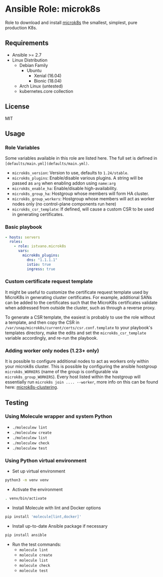 # Ansible Role: microk8s

Role to download and install [microk8s](https://microk8s.io/) the smallest, simplest, pure production K8s.

## Requirements

* Ansible >= 2.7
* Linux Distribution
  * Debian Family
    * Ubuntu
      * Xenial (16.04)
      * Bionic (18.04)
  * Arch Linux (untested)
  * kubernetes.core collection

## License

MIT

## Usage

### Role Variables

Some variables available in this role are listed here.  The full set is
defined in `[defaults/main.yml](defaults/main.yml)`.

* `microk8s_version`: Version to use, defaults to `1.24/stable`.
* `microk8s_plugins`: Enable/disable various plugins. A string will be passed as `arg` when enabling addon using `name:arg`
* `microk8s_enable_ha`: Enable/disable high-availability.
* `microk8s_group_ha`: Hostgroup whose members will form HA cluster.
* `microk8s_group_workers`: Hostgroup whose members will act as worker nodes only (no control-plane components run here)
* `microk8s_csr_template`: If defined, will cause a custom CSR to be used in generating certificates.

### Basic playbook

```yaml
- hosts: servers
  roles:
    - role: istvano.microk8s
      vars:
        microk8s_plugins:
          dns: "1.1.1.1"
          istio: true
          ingress: true
```

### Custom certificate request template

It might be useful to customize the certificate request template used by
MicroK8s in generating cluster certificates.  For example, additional SANs can
be added to the certificates such that the MicroK8s certificates validate when
addressed from outside the cluster, such as through a reverse proxy.

To generate a CSR template, the easiest is probably to use the role without
a template, and then copy the CSR in
`/var/snap/microk8s/current/certs/csr.conf.template` to your playbook's
templates directory, make the edits and set the `microk8s_csr_template`
variable accordingly, and re-run the playbook.

### Adding worker only nodes (1.23+ only)

It is possible to configure additional nodes to act as workers only within your microk8s cluster. This is possible by configuring the ansible hostgroup `microk8s_WORKERS` (name of the group is configurable via `microk8s_group_WORKERS`). Every host listed within the hostgroup will essentially run `microk8s join .... --worker`, more info on this can be found here: [microk8s-clustering](https://microk8s.io/docs/clustering).

## Testing

### Using Molecule wrapper and system Python

* `./moleculew lint`
* `./moleculew create`
* `./moleculew list`
* `./moleculew check`
* `./moleculew test`

### Using Python virtual environment

* Set up virtual environment

``` bash
python3 -m venv venv
```

* Activate the environment

``` bash
. venv/bin/activate
```

* Install Molecule with lint and Docker options

``` bash
pip install 'molecule[lint,docker]'
```

* Install up-to-date Ansible package if necessary

``` bash
pip install ansible
```

* Run the test commands:
  * `molecule lint`
  * `molecule create`
  * `molecule list`
  * `molecule check`
  * `molecule test`

<!-- cSpell:ignore venv, moleculew, hostgroup, playbook, microk8, vars, istio, istvano -->
